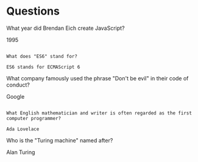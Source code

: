 # Questions

What year did Brendan Eich create JavaScript?

1995

```

What does "ES6" stand for?

ES6 stands for ECMAScript 6

```

What company famously used the phrase "Don't be evil" in their code of conduct?

Google

```

What English mathematician and writer is often regarded as the first computer programmer?

Ada Lovelace

```

Who is the "Turing machine" named after?

Alan Turing

```

